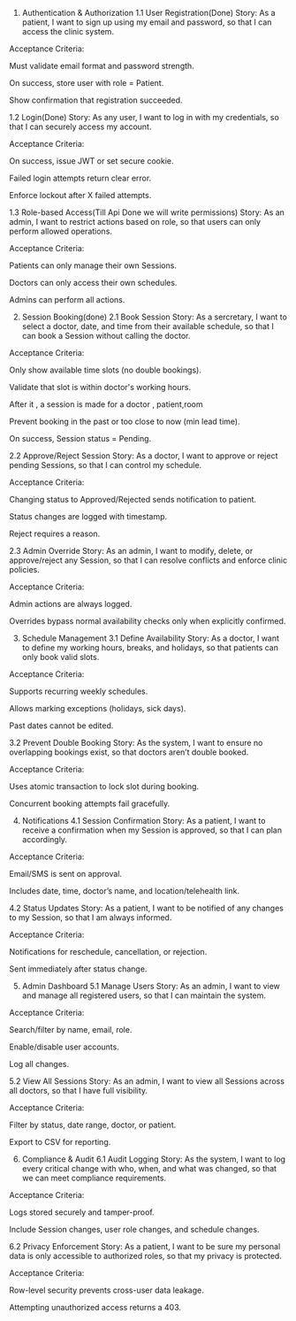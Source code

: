 1. Authentication & Authorization
1.1 User Registration(Done)
Story:
As a patient, I want to sign up using my email and password, so that I can access the clinic system.

Acceptance Criteria:

Must validate email format and password strength.

On success, store user with role = Patient.

Show confirmation that registration succeeded.

1.2 Login(Done)
Story:
As any user, I want to log in with my credentials, so that I can securely access my account.

Acceptance Criteria:

On success, issue JWT or set secure cookie.

Failed login attempts return clear error.

Enforce lockout after X failed attempts.

1.3 Role-based Access(Till Api Done we will write permissions)
Story:
As an admin, I want to restrict actions based on role, so that users can only perform allowed operations.

Acceptance Criteria:

Patients can only manage their own Sessions.

Doctors can only access their own schedules.

Admins can perform all actions.

2. Session Booking(done)
2.1 Book Session
Story:
As a sercretary, I want to select a doctor, date, and time from their available schedule, so that I can book a Session without calling the doctor.

Acceptance Criteria:

Only show available time slots (no double bookings).

Validate that slot is within doctor's working hours.

After it , a session is made for a doctor , patient,room

Prevent booking in the past or too close to now (min lead time).

On success, Session status = Pending.

2.2 Approve/Reject Session
Story:
As a doctor, I want to approve or reject pending Sessions, so that I can control my schedule.

Acceptance Criteria:

Changing status to Approved/Rejected sends notification to patient.

Status changes are logged with timestamp.

Reject requires a reason.

2.3 Admin Override
Story:
As an admin, I want to modify, delete, or approve/reject any Session, so that I can resolve conflicts and enforce clinic policies.

Acceptance Criteria:

Admin actions are always logged.

Overrides bypass normal availability checks only when explicitly confirmed.

3. Schedule Management
3.1 Define Availability
Story:
As a doctor, I want to define my working hours, breaks, and holidays, so that patients can only book valid slots.

Acceptance Criteria:

Supports recurring weekly schedules.

Allows marking exceptions (holidays, sick days).

Past dates cannot be edited.

3.2 Prevent Double Booking
Story:
As the system, I want to ensure no overlapping bookings exist, so that doctors aren’t double booked.

Acceptance Criteria:

Uses atomic transaction to lock slot during booking.

Concurrent booking attempts fail gracefully.

4. Notifications
4.1 Session Confirmation
Story:
As a patient, I want to receive a confirmation when my Session is approved, so that I can plan accordingly.

Acceptance Criteria:

Email/SMS is sent on approval.

Includes date, time, doctor’s name, and location/telehealth link.

4.2 Status Updates
Story:
As a patient, I want to be notified of any changes to my Session, so that I am always informed.

Acceptance Criteria:

Notifications for reschedule, cancellation, or rejection.

Sent immediately after status change.

5. Admin Dashboard
5.1 Manage Users
Story:
As an admin, I want to view and manage all registered users, so that I can maintain the system.

Acceptance Criteria:

Search/filter by name, email, role.

Enable/disable user accounts.

Log all changes.

5.2 View All Sessions
Story:
As an admin, I want to view all Sessions across all doctors, so that I have full visibility.

Acceptance Criteria:

Filter by status, date range, doctor, or patient.

Export to CSV for reporting.

6. Compliance & Audit
6.1 Audit Logging
Story:
As the system, I want to log every critical change with who, when, and what was changed, so that we can meet compliance requirements.

Acceptance Criteria:

Logs stored securely and tamper-proof.

Include Session changes, user role changes, and schedule changes.

6.2 Privacy Enforcement
Story:
As a patient, I want to be sure my personal data is only accessible to authorized roles, so that my privacy is protected.

Acceptance Criteria:

Row-level security prevents cross-user data leakage.

Attempting unauthorized access returns a 403.
